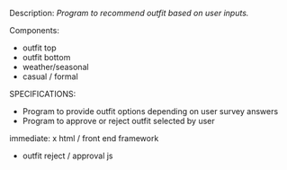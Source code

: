 Description:
_Program to recommend outfit based on user inputs._

Components:
* outfit top
* outfit bottom
* weather/seasonal
* casual / formal

SPECIFICATIONS:
* Program to provide outfit options depending on user survey answers
* Program to approve or reject outfit selected by user


immediate:
x html / front end framework
- outfit reject / approval js
